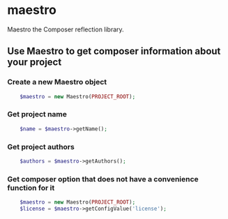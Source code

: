 # maestro
Maestro the Composer reflection library.

## Use Maestro to get composer information about your project

### Create a new Maestro object
```php
    $maestro = new Maestro(PROJECT_ROOT);
```

### Get project name
```php
    $name = $maestro->getName();
```

### Get project authors 
```php
    $authors = $maestro->getAuthors();
```

### Get composer option that does not have a convenience function for it 
```php
    $maestro = new Maestro(PROJECT_ROOT);
    $license = $maestro->getConfigValue('license');
```
